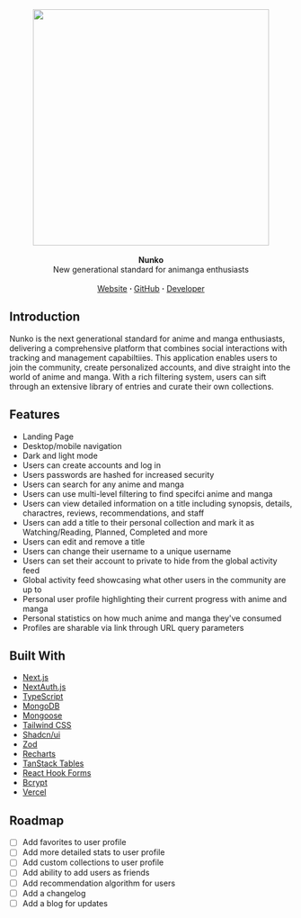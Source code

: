 <!-- https://github.com/tpacun/Best-README-Template -->
<!-- IMAGE LINK -->
<div align="center"> <img src="https://kevin.vo/me/nunko.png" data-canonical-src="https://kevin.vo/me/nunko.png" height="420" /></div>

<!-- HEADER INFORMATION -->
<br />
<div align="center"><strong>Nunko</strong></div>
<div align="center">New generational standard for animanga enthusiasts</div>
<br />
<div align="center">
<a href="https://nunko-amber.vercel.app/">Website</a> 
<span><strong> · </strong></span>
<a href="https://github.com/Yezo/nunko">GitHub</a> 
<span><strong>·</strong></span>
<a href="https://kevinvo.me/">Developer</a>
</div>

<!-- PROJECT INFORMATION -->

## Introduction

Nunko is the next generational standard for anime and manga enthusiasts, delivering a comprehensive platform that combines social interactions with tracking and management capabiltiies. This application enables users to join the community, create personalized accounts, and dive straight into the world of anime and manga. With a rich filtering system, users can sift through an extensive library of entries and curate their own collections.

## Features

- Landing Page
- Desktop/mobile navigation
- Dark and light mode
- Users can create accounts and log in
- Users passwords are hashed for increased security
- Users can search for any anime and manga
- Users can use multi-level filtering to find specifci anime and manga
- Users can view detailed information on a title including synopsis, details, charactres, reviews, recommendations, and staff
- Users can add a title to their personal collection and mark it as Watching/Reading, Planned, Completed and more
- Users can edit and remove a title
- Users can change their username to a unique username
- Users can set their account to private to hide from the global activity feed
- Global activity feed showcasing what other users in the community are up to
- Personal user profile highlighting their current progress with anime and manga
- Personal statistics on how much anime and manga they've consumed
- Profiles are sharable via link through URL query parameters

## Built With

- [Next.js](https://nextjs.org/)
- [NextAuth.js](https://next-auth.js.org/)
- [TypeScript](https://www.typescriptlang.org/)
- [MongoDB](https://www.mongodb.com/)
- [Mongoose](https://mongoosejs.com/docs/)
- [Tailwind CSS](https://tailwindcss.com/)
- [Shadcn/ui](https://ui.shadcn.com/)
- [Zod](https://github.com/colinhacks/zod)
- [Recharts](https://recharts.org/en-US/)
- [TanStack Tables](https://tanstack.com/table/v8)
- [React Hook Forms](https://www.react-hook-form.com/)
- [Bcrypt](https://www.npmjs.com/package/bcrypt)
- [Vercel](https://vercel.com)

## Roadmap

- [ ] Add favorites to user profile
- [ ] Add more detailed stats to user profile
- [ ] Add custom collections to user profile
- [ ] Add ability to add users as friends
- [ ] Add recommendation algorithm for users
- [ ] Add a changelog
- [ ] Add a blog for updates
